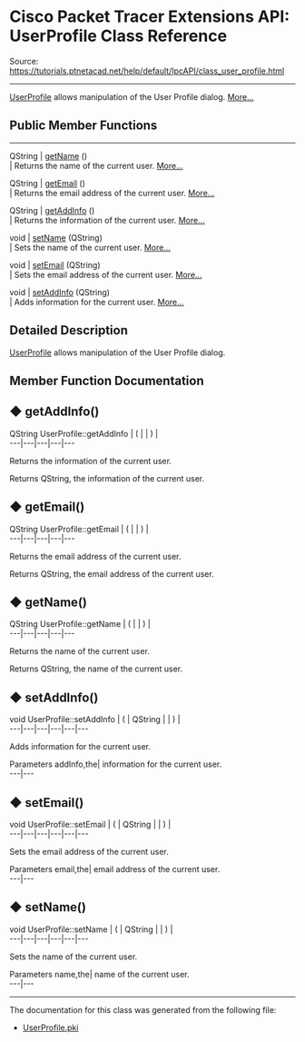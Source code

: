 # Cisco Packet Tracer Extensions API: UserProfile Class Reference

Source: https://tutorials.ptnetacad.net/help/default/IpcAPI/class_user_profile.html

---

[UserProfile](class_user_profile.html "UserProfile allows manipulation of the User Profile dialog.") allows manipulation of the User Profile dialog. [More...](class_user_profile.html#details)

##  Public Member Functions  
  
---  
QString | [getName](class_user_profile.html#a8cd530824d42b4c0eb7f2df425f0cee0) ()  
| Returns the name of the current user. [More...](class_user_profile.html#a8cd530824d42b4c0eb7f2df425f0cee0)  
  
QString | [getEmail](class_user_profile.html#a9df4ff571eb16d4368a938eb1fa14dbb) ()  
| Returns the email address of the current user. [More...](class_user_profile.html#a9df4ff571eb16d4368a938eb1fa14dbb)  
  
QString | [getAddInfo](class_user_profile.html#a53e5fcce4890a96332fefc9a011a3af1) ()  
| Returns the information of the current user. [More...](class_user_profile.html#a53e5fcce4890a96332fefc9a011a3af1)  
  
void | [setName](class_user_profile.html#a5804f57d763de98bce654bdde1110206) (QString)  
| Sets the name of the current user. [More...](class_user_profile.html#a5804f57d763de98bce654bdde1110206)  
  
void | [setEmail](class_user_profile.html#aca80a58231cf7ea12ccac2f69586d845) (QString)  
| Sets the email address of the current user. [More...](class_user_profile.html#aca80a58231cf7ea12ccac2f69586d845)  
  
void | [setAddInfo](class_user_profile.html#a40a3cb5f4c6bc5d6cb06ff42ba2c5e54) (QString)  
| Adds information for the current user. [More...](class_user_profile.html#a40a3cb5f4c6bc5d6cb06ff42ba2c5e54)  
  
  
## Detailed Description

[UserProfile](class_user_profile.html "UserProfile allows manipulation of the User Profile dialog.") allows manipulation of the User Profile dialog. 

## Member Function Documentation

## ◆ getAddInfo()

QString UserProfile::getAddInfo  | ( | | ) |   
---|---|---|---|---  
  
Returns the information of the current user. 

Returns
    QString, the information of the current user. 

## ◆ getEmail()

QString UserProfile::getEmail  | ( | | ) |   
---|---|---|---|---  
  
Returns the email address of the current user. 

Returns
    QString, the email address of the current user. 

## ◆ getName()

QString UserProfile::getName  | ( | | ) |   
---|---|---|---|---  
  
Returns the name of the current user. 

Returns
    QString, the name of the current user. 

## ◆ setAddInfo()

void UserProfile::setAddInfo  | ( | QString  | | ) |   
---|---|---|---|---|---  
  
Adds information for the current user. 

Parameters
     addInfo,the| information for the current user.   
---|---  
  
## ◆ setEmail()

void UserProfile::setEmail  | ( | QString  | | ) |   
---|---|---|---|---|---  
  
Sets the email address of the current user. 

Parameters
     email,the| email address of the current user.   
---|---  
  
## ◆ setName()

void UserProfile::setName  | ( | QString  | | ) |   
---|---|---|---|---|---  
  
Sets the name of the current user. 

Parameters
     name,the| name of the current user.   
---|---  
  
* * *

The documentation for this class was generated from the following file:

  * [UserProfile.pki](_user_profile_8pki.html)


